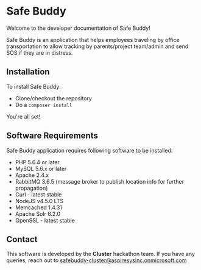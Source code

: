 # Safe Buddy

Welcome to the developer documentation of Safe Buddy!

Safe Buddy is an application that helps employees traveling by office transportation to allow tracking by parents/project team/admin and send SOS if they are in distress.

## Installation

To install Safe Buddy:

* Clone/checkout the repository
* Do a `composer install`

You're all set!

## Software Requirements

Safe Buddy application requires following software to be installed:

* PHP 5.6.4 or later
* MySQL 5.6.x or later
* Apache 2.4.x
* RabbitMQ 3.6.5 (message broker to publish location info for further propagation)
* Curl - latest stable
* NodeJS v4.5.0 LTS
* Memcached 1.4.31
* Apache Solr 6.2.0
* OpenSSL - latest stable

## Contact

This software is developed by the **Cluster** hackathon team.  If you have any queries, reach out to safebuddy-cluster@aspiresysinc.onmicrosoft.com

